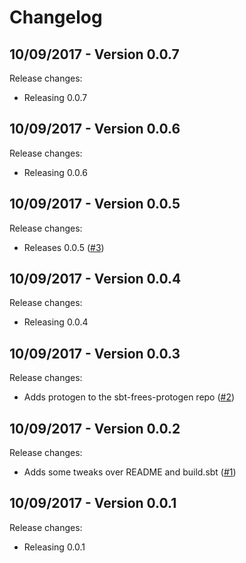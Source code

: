# Changelog

## 10/09/2017 - Version 0.0.7

Release changes:

* Releasing 0.0.7


## 10/09/2017 - Version 0.0.6

Release changes:

* Releasing 0.0.6


## 10/09/2017 - Version 0.0.5

Release changes:

* Releases 0.0.5 ([#3](https://github.com/frees-io/sbt-frees-protogen/pull/3))


## 10/09/2017 - Version 0.0.4

Release changes:

* Releasing 0.0.4


## 10/09/2017 - Version 0.0.3

Release changes:

* Adds protogen to the sbt-frees-protogen repo ([#2](https://github.com/frees-io/sbt-frees-protogen/pull/2))


## 10/09/2017 - Version 0.0.2

Release changes:

* Adds some tweaks over README and build.sbt ([#1](https://github.com/frees-io/sbt-frees-protogen/pull/1))


## 10/09/2017 - Version 0.0.1

Release changes:

* Releasing 0.0.1
